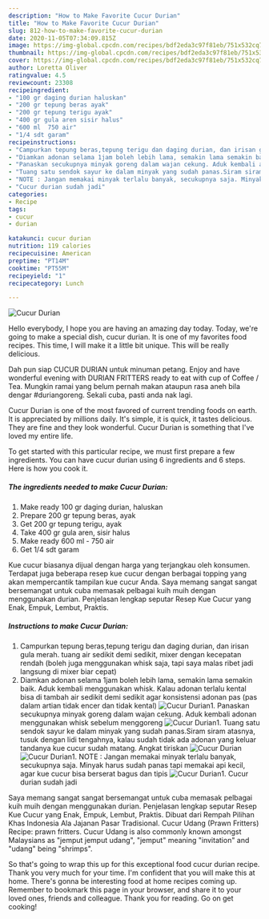 ```yaml
---
description: "How to Make Favorite Cucur Durian"
title: "How to Make Favorite Cucur Durian"
slug: 812-how-to-make-favorite-cucur-durian
date: 2020-11-05T07:34:09.815Z
image: https://img-global.cpcdn.com/recipes/bdf2eda3c97f81eb/751x532cq70/cucur-durian-foto-resep-utama.jpg
thumbnail: https://img-global.cpcdn.com/recipes/bdf2eda3c97f81eb/751x532cq70/cucur-durian-foto-resep-utama.jpg
cover: https://img-global.cpcdn.com/recipes/bdf2eda3c97f81eb/751x532cq70/cucur-durian-foto-resep-utama.jpg
author: Loretta Oliver
ratingvalue: 4.5
reviewcount: 23308
recipeingredient:
- "100 gr daging durian haluskan"
- "200 gr tepung beras ayak"
- "200 gr tepung terigu ayak"
- "400 gr gula aren sisir halus"
- "600 ml  750 air"
- "1/4 sdt garam"
recipeinstructions:
- "Campurkan tepung beras,tepung terigu dan daging durian, dan irisan gula merah. tuang air sedikit demi sedikit, mixer dengan kecepatan rendah (boleh juga menggunakan whisk saja, tapi saya malas ribet jadi langsung di mixer biar cepat)"
- "Diamkan adonan selama 1jam boleh lebih lama, semakin lama semakin baik. Aduk kembali menggunakan whisk. Kalau adonan terlalu kental bisa di tambah air sedikit demi sedikit agar konsistensi adonan pas (pas dalam artian tidak encer dan tidak kental)"
- "Panaskan secukupnya minyak goreng dalam wajan cekung. Aduk kembali adonan menggunakan whisk sebelum menggoreng"
- "Tuang satu sendok sayur ke dalam minyak yang sudah panas.Siram siram atasnya, tusuk dengan lidi tengahnya, kalau sudah tidak ada adonan yang keluar tandanya kue cucur sudah matang. Angkat tiriskan"
- "NOTE : Jangan memakai minyak terlalu banyak, secukupnya saja. Minyak harus sudah panas tapi memakai api kecil, agar kue cucur bisa berserat bagus dan tipis"
- "Cucur durian sudah jadi"
categories:
- Recipe
tags:
- cucur
- durian

katakunci: cucur durian 
nutrition: 119 calories
recipecuisine: American
preptime: "PT14M"
cooktime: "PT55M"
recipeyield: "1"
recipecategory: Lunch

---
```



![Cucur Durian](https://img-global.cpcdn.com/recipes/bdf2eda3c97f81eb/751x532cq70/cucur-durian-foto-resep-utama.jpg)

Hello everybody, I hope you are having an amazing day today. Today, we're going to make a special dish, cucur durian. It is one of my favorites food recipes. This time, I will make it a little bit unique. This will be really delicious.

Dah pun siap CUCUR DURIAN untuk minuman petang. Enjoy and have wonderful evening with DURIAN FRITTERS ready to eat with cup of Coffee / Tea. Mungkin ramai yang belum pernah makan ataupun rasa aneh bila dengar #duriangoreng. Sekali cuba, pasti anda nak lagi.

Cucur Durian is one of the most favored of current trending foods on earth. It is appreciated by millions daily. It's simple, it is quick, it tastes delicious. They are fine and they look wonderful. Cucur Durian is something that I've loved my entire life.


To get started with this particular recipe, we must first prepare a few ingredients. You can have cucur durian using 6 ingredients and 6 steps. Here is how you cook it.

<!--inarticleads1-->

##### The ingredients needed to make Cucur Durian:

1. Make ready 100 gr daging durian, haluskan
1. Prepare 200 gr tepung beras, ayak
1. Get 200 gr tepung terigu, ayak
1. Take 400 gr gula aren, sisir halus
1. Make ready 600 ml - 750 air
1. Get 1/4 sdt garam


Kue cucur biasanya dijual dengan harga yang terjangkau oleh konsumen. Terdapat juga beberapa resep kue cucur dengan berbagai topping yang akan mempercantik tampilan kue cucur Anda. Saya memang sangat sangat bersemangat untuk cuba memasak pelbagai kuih muih dengan menggunakan durian. Penjelasan lengkap seputar Resep Kue Cucur yang Enak, Empuk, Lembut, Praktis. 

<!--inarticleads2-->

##### Instructions to make Cucur Durian:

1. Campurkan tepung beras,tepung terigu dan daging durian, dan irisan gula merah. tuang air sedikit demi sedikit, mixer dengan kecepatan rendah (boleh juga menggunakan whisk saja, tapi saya malas ribet jadi langsung di mixer biar cepat)
1. Diamkan adonan selama 1jam boleh lebih lama, semakin lama semakin baik. Aduk kembali menggunakan whisk. Kalau adonan terlalu kental bisa di tambah air sedikit demi sedikit agar konsistensi adonan pas (pas dalam artian tidak encer dan tidak kental)
<img src="//assets-global.cpcdn.com/assets/icons/button_play-2c75c40dde080a61004c1f40b05d8f140eaff45d7e9e6481dc71c63d2e7c4909.png" alt="Cucur Durian">1. Panaskan secukupnya minyak goreng dalam wajan cekung. Aduk kembali adonan menggunakan whisk sebelum menggoreng
<img src="//assets-global.cpcdn.com/assets/icons/button_play-2c75c40dde080a61004c1f40b05d8f140eaff45d7e9e6481dc71c63d2e7c4909.png" alt="Cucur Durian">1. Tuang satu sendok sayur ke dalam minyak yang sudah panas.Siram siram atasnya, tusuk dengan lidi tengahnya, kalau sudah tidak ada adonan yang keluar tandanya kue cucur sudah matang. Angkat tiriskan
<img src="//assets-global.cpcdn.com/assets/icons/button_play-2c75c40dde080a61004c1f40b05d8f140eaff45d7e9e6481dc71c63d2e7c4909.png" alt="Cucur Durian"><img src="//assets-global.cpcdn.com/assets/icons/button_play-2c75c40dde080a61004c1f40b05d8f140eaff45d7e9e6481dc71c63d2e7c4909.png" alt="Cucur Durian">1. NOTE : Jangan memakai minyak terlalu banyak, secukupnya saja. Minyak harus sudah panas tapi memakai api kecil, agar kue cucur bisa berserat bagus dan tipis
<img src="//assets-global.cpcdn.com/assets/icons/button_play-2c75c40dde080a61004c1f40b05d8f140eaff45d7e9e6481dc71c63d2e7c4909.png" alt="Cucur Durian">1. Cucur durian sudah jadi


Saya memang sangat sangat bersemangat untuk cuba memasak pelbagai kuih muih dengan menggunakan durian. Penjelasan lengkap seputar Resep Kue Cucur yang Enak, Empuk, Lembut, Praktis. Dibuat dari Rempah Pilihan Khas Indonesia Ala Jajanan Pasar Tradisional. Cucur Udang (Prawn Fritters) Recipe: prawn fritters. Cucur Udang is also commonly known amongst Malaysians as &#34;jemput jemput udang&#34;, &#34;jemput&#34; meaning &#34;invitation&#34; and &#34;udang&#34; being &#34;shrimps&#34;. 

So that's going to wrap this up for this exceptional food cucur durian recipe. Thank you very much for your time. I'm confident that you will make this at home. There's gonna be interesting food at home recipes coming up. Remember to bookmark this page in your browser, and share it to your loved ones, friends and colleague. Thank you for reading. Go on get cooking!
